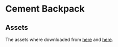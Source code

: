 # Cement Backpack

## Assets

The assets where downloaded from [here][1] and [here][2].

  [1]: https://jesse-m.itch.io/jungle-pack
  [2]: https://opengameart.org/content/basic-map-32x32-by-silver-iv
